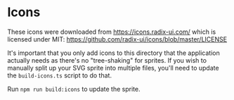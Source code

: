 # Icons

These icons were downloaded from https://icons.radix-ui.com/ which is licensed under MIT:
https://github.com/radix-ui/icons/blob/master/LICENSE

It's important that you only add icons to this directory that the application actually needs as
there's no "tree-shaking" for sprites. If you wish to manually split up your SVG sprite into
multiple files, you'll need to update the `build-icons.ts` script to do that.

Run `npm run build:icons` to update the sprite.
